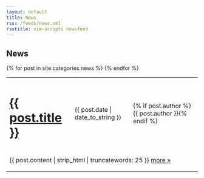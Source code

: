 ```yaml
---
layout: default
title: News
rss: /feeds/news.xml
rsstitle: vim-scripts newsfeed
---
```


## News

<div id="newslist">
  <table>
  {% for post in site.categories.news %}
    <tr class="post">
      <td><h1 class="entry-title"><a href="{{ post.url }}">{{ post.title }}</a></h1></td>
      <td><time datetime="{{ post.date | date_to_string }}" class="updated" pubdate>{{ post.date | date_to_string }}</time></td>
      <td>{% if post.author %}<span class="author">{{ post.author }}</span>{% endif %}</td>
    </tr><tr>
      <td colspan="3">
        <p class="entry-content">{{ post.content | strip_html | truncatewords: 25 }} <a href="{{ post.url }}" class="bookmark" rel="bookmark">more &raquo;</a></p>
      </td>
    </tr>
  {% endfor %}
  </table>
</div>

<script type="text/javascript">
  var disqus_shortname = 'vimscripts';
  (function () {
    var s = document.createElement('script'); s.async = true;
    s.type = 'text/javascript';
    s.src = 'http://' + disqus_shortname + '.disqus.com/count.js';
    (document.getElementsByTagName('HEAD')[0] || document.getElementsByTagName('BODY')[0]).appendChild(s);
  }());
</script>
